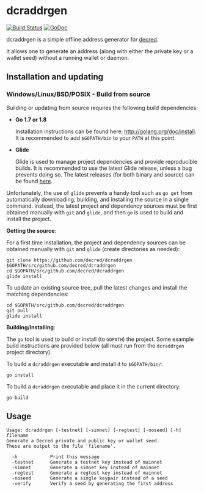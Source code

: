 dcraddrgen
====

[![Build Status](https://travis-ci.org/decred/dcraddrgen.png?branch=master)](https://travis-ci.org/decred/dcraddrgen)
[![GoDoc](https://godoc.org/github.com/decred/dcraddrgen?status.png)](http://godoc.org/github.com/decred/dcraddrgen)


dcraddrgen is a simple offline address generator for [decred](https://decred.org/).

It allows one to generate an address (along with either the private
key or a wallet seed) without a running wallet or daemon.

## Installation and updating

### Windows/Linux/BSD/POSIX - Build from source

Building or updating from source requires the following build dependencies:

- **Go 1.7 or 1.8**

  Installation instructions can be found here: http://golang.org/doc/install.
  It is recommended to add `$GOPATH/bin` to your `PATH` at this point.

- **Glide**

  Glide is used to manage project dependencies and provide reproducible builds.
  It is recommended to use the latest Glide release, unless a bug prevents doing
  so.  The latest releases (for both binary and source) can be found
  [here](https://github.com/Masterminds/glide/releases).

Unfortunately, the use of `glide` prevents a handy tool such as `go get` from
automatically downloading, building, and installing the source in a single
command.  Instead, the latest project and dependency sources must be first
obtained manually with `git` and `glide`, and then `go` is used to build and
install the project.

**Getting the source**:

For a first time installation, the project and dependency sources can be
obtained manually with `git` and `glide` (create directories as needed):

```
git clone https://github.com/decred/dcraddrgen $GOPATH/src/github.com/decred/dcraddrgen
cd $GOPATH/src/github.com/decred/dcraddrgen
glide install
```

To update an existing source tree, pull the latest changes and install the
matching dependencies:

```
cd $GOPATH/src/github.com/decred/dcraddrgen
git pull
glide install
```

**Building/Installing**:

The `go` tool is used to build or install (to `GOPATH`) the project.  Some
example build instructions are provided below (all must run from the `dcraddrgen`
project directory).

To build a `dcraddrgen` executable and install it to `$GOPATH/bin/`:

```
go install
```

To build a `dcraddrgen` executable and place it in the current directory:

```
go build
```

## Usage

```
Usage: dcraddrgen [-testnet] [-simnet] [-regtest] [-noseed] [-h] filename
Generate a Decred private and public key or wallet seed.
These are output to the file 'filename'.

  -h 		    Print this message
  -testnet 	    Generate a testnet key instead of mainnet
  -simnet       Generate a simnet key instead of mainnet
  -regtest      Generate a regtest key instead of mainnet
  -noseed       Generate a single keypair instead of a seed
  -verify 	    Verify a seed by generating the first address
```

